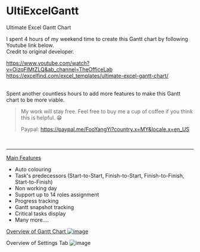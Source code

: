 # UltiExcelGantt
Ultimate Excel Gantt Chart


I spent 4 hours of my weekend time to create this Gantt chart by following Youtube link below.		
Credit to original developer.		

https://www.youtube.com/watch?v=OizqFlMtZLQ&ab_channel=TheOfficeLab		
https://excelfind.com/excel_templates/ultimate-excel-gantt-chart/		

<br/>
Spent another countless hours to add more features to make this Gantt chart to be more viable.		

>My work will stay free.
>Feel free to buy me a cup of coffee if you think this is helpful. 😁		
>
>Paypal:		https://paypal.me/FooYangYi?country.x=MY&locale.x=en_US

<br/>

---

<ins>Main Features<ins/>
- Auto colouring
- Task's predecessors (Start-to-Start, Finish-to-Start, Finish-to-Finish, Start-to-Finish)
- Non working day
- Support up to 14 roles assignment
- Progress tracking
- Gantt snapshot tracking
- Critical tasks display
- Many more....
  

<ins>Overview of Gantt Chart<ins/>
![image](https://user-images.githubusercontent.com/88188300/159829010-f0a4f6d4-b601-46b5-9a0f-7325df2f775c.png)

Overview of Settings Tab
![image](https://user-images.githubusercontent.com/88188300/159829015-f9019280-564b-4577-978d-f89917f66691.png)
